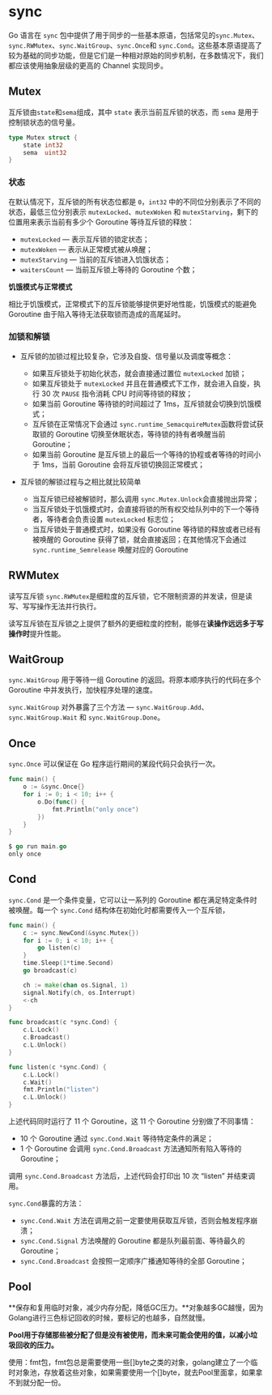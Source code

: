 # sync

Go 语言在 `sync` 包中提供了用于同步的一些基本原语，包括常见的`sync.Mutex`、`sync.RWMutex`、`sync.WaitGroup`、`sync.Once`和 `sync.Cond`。这些基本原语提高了较为基础的同步功能，但是它们是一种相对原始的同步机制，在多数情况下，我们都应该使用抽象层级的更高的 Channel 实现同步。

## Mutex

互斥锁由`state`和`sema`组成，其中 `state` 表示当前互斥锁的状态，而 `sema` 是用于控制锁状态的信号量。

```go
type Mutex struct {
	state int32
	sema  uint32
}
```

### 状态

在默认情况下，互斥锁的所有状态位都是 `0`，`int32` 中的不同位分别表示了不同的状态，最低三位分别表示 `mutexLocked`、`mutexWoken` 和 `mutexStarving`，剩下的位置用来表示当前有多少个 Goroutine 等待互斥锁的释放：

- `mutexLocked` — 表示互斥锁的锁定状态；
- `mutexWoken` — 表示从正常模式被从唤醒；
- `mutexStarving` — 当前的互斥锁进入饥饿状态；
- `waitersCount` — 当前互斥锁上等待的 Goroutine 个数；

**饥饿模式与正常模式**

相比于饥饿模式，正常模式下的互斥锁能够提供更好地性能，饥饿模式的能避免 Goroutine 由于陷入等待无法获取锁而造成的高尾延时。

### **加锁和解锁**

* 互斥锁的加锁过程比较复杂，它涉及自旋、信号量以及调度等概念：
  - 如果互斥锁处于初始化状态，就会直接通过置位 `mutexLocked` 加锁；
  - 如果互斥锁处于 `mutexLocked` 并且在普通模式下工作，就会进入自旋，执行 30 次 `PAUSE` 指令消耗 CPU 时间等待锁的释放；
  - 如果当前 Goroutine 等待锁的时间超过了 1ms，互斥锁就会切换到饥饿模式；
  - 互斥锁在正常情况下会通过 `sync.runtime_SemacquireMutex`函数将尝试获取锁的 Goroutine 切换至休眠状态，等待锁的持有者唤醒当前 Goroutine；
  - 如果当前 Goroutine 是互斥锁上的最后一个等待的协程或者等待的时间小于 1ms，当前 Goroutine 会将互斥锁切换回正常模式；

* 互斥锁的解锁过程与之相比就比较简单
  - 当互斥锁已经被解锁时，那么调用 `sync.Mutex.Unlock`会直接抛出异常；
  - 当互斥锁处于饥饿模式时，会直接将锁的所有权交给队列中的下一个等待者，等待者会负责设置 `mutexLocked` 标志位；
  - 当互斥锁处于普通模式时，如果没有 Goroutine 等待锁的释放或者已经有被唤醒的 Goroutine 获得了锁，就会直接返回；在其他情况下会通过 `sync.runtime_Semrelease` 唤醒对应的 Goroutine

## RWMutex

读写互斥锁 `sync.RWMutex`是细粒度的互斥锁，它不限制资源的并发读，但是读写、写写操作无法并行执行。

读写互斥锁在互斥锁之上提供了额外的更细粒度的控制，能够在**读操作远远多于写操作时**提升性能。



## WaitGroup

`sync.WaitGroup` 用于等待一组 Goroutine 的返回。将原本顺序执行的代码在多个 Goroutine 中并发执行，加快程序处理的速度。

`sync.WaitGroup` 对外暴露了三个方法 — `sync.WaitGroup.Add`、`sync.WaitGroup.Wait` 和 `sync.WaitGroup.Done`。



## Once

 `sync.Once` 可以保证在 Go 程序运行期间的某段代码只会执行一次。

```go
func main() {
    o := &sync.Once{}
    for i := 0; i < 10; i++ {
        o.Do(func() {
            fmt.Println("only once")
        })
    }
}

$ go run main.go
only once
```

## Cond

`sync.Cond` 是一个条件变量，它可以让一系列的 Goroutine 都在满足特定条件时被唤醒。每一个 `sync.Cond` 结构体在初始化时都需要传入一个互斥锁，

```go
func main() {
	c := sync.NewCond(&sync.Mutex{})
	for i := 0; i < 10; i++ {
		go listen(c)
	}
	time.Sleep(1*time.Second)
	go broadcast(c)

	ch := make(chan os.Signal, 1)
	signal.Notify(ch, os.Interrupt)
	<-ch
}

func broadcast(c *sync.Cond) {
	c.L.Lock()
	c.Broadcast()
	c.L.Unlock()
}

func listen(c *sync.Cond) {
	c.L.Lock()
	c.Wait()
	fmt.Println("listen")
	c.L.Unlock()
}
```

上述代码同时运行了 11 个 Goroutine，这 11 个 Goroutine 分别做了不同事情：

- 10 个 Goroutine 通过 `sync.Cond.Wait` 等待特定条件的满足；
- 1 个 Goroutine 会调用 `sync.Cond.Broadcast` 方法通知所有陷入等待的 Goroutine；

调用 `sync.Cond.Broadcast` 方法后，上述代码会打印出 10 次 “listen” 并结束调用。

`sync.Cond`暴露的方法：

- `sync.Cond.Wait` 方法在调用之前一定要使用获取互斥锁，否则会触发程序崩溃；
- `sync.Cond.Signal` 方法唤醒的 Goroutine 都是队列最前面、等待最久的 Goroutine；
- `sync.Cond.Broadcast` 会按照一定顺序广播通知等待的全部 Goroutine；

## Pool

**保存和复用临时对象，减少内存分配，降低GC压力。**对象越多GC越慢，因为Golang进行三色标记回收的时候，要标记的也越多，自然就慢。

**Pool用于存储那些被分配了但是没有被使用，而未来可能会使用的值，以减小垃圾回收的压力。**

使用：fmt包，fmt包总是需要使用一些[]byte之类的对象，golang建立了一个临时对象池，存放着这些对象，如果需要使用一个[]byte，就去Pool里面拿，如果拿不到就分配一份。

